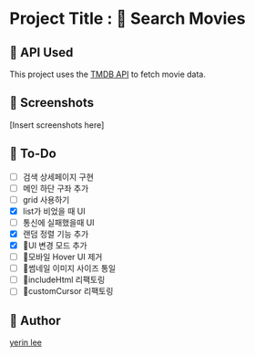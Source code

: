 # Project Title : 🍭 Search Movies

## 💬 API Used
This project uses the [TMDB API](https://developer.themoviedb.org/reference/intro/getting-started) to fetch movie data.

## 💬 Screenshots
[Insert screenshots here]

## 💬 To-Do
- [ ] 검색 상세페이지 구현
- [ ] 메인 하단 구좌 추가
- [ ] grid 사용하기
- [x] list가 비었을 때 UI
- [ ] 통신에 실패했을때 UI
- [x] 랜덤 정렬 기능 추가
- [x] UI 변경 모드 추가
- [ ] 모바일 Hover UI 제거
- [ ] 썸네일 이미지 사이즈 통일
- [ ] includeHtml 리팩토링
- [ ] customCursor 리팩토링

## 💬 Author
[yerin lee](https://github.com/1eeyerin)

